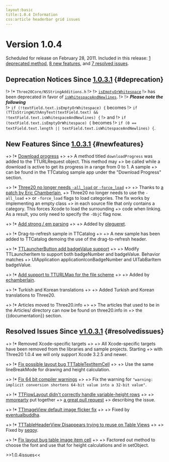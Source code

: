 ```yaml
---
layout:basic
title:1.0.4 Information
css:article headerbar grid issues
---
```


<div id="content">
<div class="fixed-width" markdown="1">

Version 1.0.4
=============

Scheduled for release on February 28, 2011. Included in this release:
[1 deprecated method](#deprecation), [8 new features](#newfeatures), and
[7 resolved issues](#resolvedissues).

Deprecation Notices Since [1.0.3.1](/roadmap/1.0.3.1) {#deprecation}
--------------------------------

!> !* `Three20Core/NSStringAdditions.h`
!> 
!> <a href="https://github.com/facebook/three20/blob/1.0.4/src/Three20Core/Headers/NSStringAdditions.h#L31">`isEmptyOrWhitespace`</a>
!> has been deprecated in favor of <a href="https://github.com/facebook/three20/blob/1.0.4/src/Three20Core/Headers/NSStringAdditions.h#L26">`isWhitespaceAndNewlines`</a>.
!>
!> ***Please note the following***    
!> `if (!textField.text.isEmptyOrWhitespace) {` becomes
!> `if (TTIsStringWithAnyText(textField.text) && !textField.text.isWhitespaceAndNewlines) {`
!> and
!> `if (textField.text.isEmptyOrWhitespace) {` becomes
!> `if (0 == textField.text.length || textField.text.isWhitespaceAndNewlines) {`.

New Features Since [1.0.3.1](/roadmap/1.0.3.1) {#newfeatures}
-------------------------

+> !* <a href="https://github.com/facebook/three20/pull/319">Download progress</a>
+> 
+> A method titled `downloadProgress` was added to the TTURLRequest object. This method may
+> be called while a download is active to get its progress in a range from 0 to 1. A sample
+> can be found in the TTCatalog sample app under the "Download Progress" section.

+> !* <a href="https://github.com/facebook/three20/pull/422">Three20 no longer needs `-all_load` or `-force_load`</a>
+> 
+> Thanks to <a href="https://github.com/facebook/three20/pull/422">a patch by Eric Chamberlain</a>,
+> Three20 no longer needs to use the `-all_load`
+> or `-force_load` flags to load categories. The fix works by implementing an empty class
+> in each source file that only contains a category. This forces Xcode to load the surrounding
+> code when linking. As a result, you only need to specify the `-ObjC` flag now.

+> !* <a href="https://github.com/facebook/three20/pull/426">Add strong / em parsing</a>
+> 
+> Added by <a href="https://github.com/olegueret">olegueret</a>.

+> !* Drag-to-refresh sample in TTCatalog
+> 
+> A new sample has been added to TTCatalog demoing the use of the drag-to-refresh header.

+> !* <a href="https://github.com/facebook/three20/pull/411">TTLauncherButton add badgeValue support</a>
+> 
+> Modify TTLauncherItem to support both badgeNumber and badgeValue. Behavior matches
+> UIApplication applicationIconBadgeNumber and UITabBarItem badgeValue.

+> !* <a href="https://github.com/facebook/three20/pull/405">Add support to TTURLMap for the file scheme</a>
+> 
+> Added by <a href="https://github.com/echamberlain">echamberlain</a>.

+> !* Turkish and Korean translations
+> 
+> Added Turkish and Korean translations to Three20.

+> !* Articles moved to Three20.info
+> 
+> The articles that used to be in the Articles/ directory can now be found on three20.info in
+> the {{documentation}} section.

Resolved Issues Since [v1.0.3.1](/roadmap/1.0.3.1) {#resolvedissues}
----------------------------

+> !* Removed Xcode-specific targets
+> 
+> All Xcode-specific targets have been removed from the libraries and sample projects. Starting
+> with Three20 1.0.4 we will only support Xcode 3.2.5 and newer.

+> !* <a href="https://github.com/facebook/three20/pull/434">Fix possible layout bug TTTableTextItemCell</a>
+> 
+> Use the same lineBreakMode for drawing and height calculation.

+> !* <a href="https://github.com/facebook/three20/pull/431">Fix 64 bit compiler warnings</a>
+> 
+> Fix the warning for `"warning: implicit conversion shortens 64-bit value into a 32-bit value"`.

+> !* <a href="https://github.com/facebook/three20/pull/428">TTFlowLayout didn't correctly handle variable-height rows</a>
+> 
+> <a href="https://github.com/mmorearty">mmorearty</a> put together
+> <a href="https://github.com/facebook/three20/pull/428">a great pull request</a>
+> describing the issue.

+> !* <a href="https://github.com/facebook/three20/pull/414">TTImageView default image flicker fix</a>
+> 
+> Fixed by <a href="https://github.com/eventualbuddha">eventualbuddha</a>.

+> !* <a href="https://github.com/facebook/three20/issues/408">TTTableHeaderView Disappears trying to reuse on Table Views</a>
+> 
+> Fixed by <a href="https://github.com/seqoy">seqoy</a>.

+> !* <a href="https://github.com/facebook/three20/pull/432">Fix layout bug table image item cell</a>
+> 
+> Factored out method to choose the font and use that for height calculations and in setObject.

<div>
>>1.0.4issues<<
</div>

</div> <!-- .fixed-width -->
</div> <!-- #content -->
